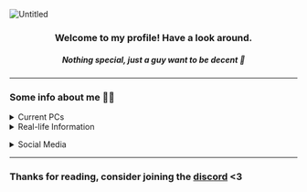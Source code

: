 ![Untitled](https://github.com/Scarlaid/Scarlaid/assets/90851437/c089fe1a-3879-47d3-9e1b-29ab7f4f62e3)
###
<h3 align="center">Welcome to my profile! Have a look around.</h3>
<h5 align="center">Nothing special, just a guy want to be decent 🤙</h5>

____________

### Some info about me 👀🔪
<details><summary>Current PCs</summary>
<p>

🖥 My Small Workstation 
- Intel® Xeon® CPU E3-1241 v3 @ 3.50GHz > 3.80Ghz | 4c/8t 
- KINGSTON (KVR16N11S8/4) 8GB (2x4GB) DDR3 1600MHz
- Vaseky V800 240GB SATA3 
- Western Digital WD20PURX-64P6ZY0 - 2TB 5.4K RPM 64MB Cache SATA 3.5" 
- SAMSUNG HD161GJ 160GB 32MB Cache SATA 3.5"
- NVIDIA GeForce GTX 1050Ti OC 4GB GDDR5 (Samsung)
- KENOO Mini Tower Case

💻 My Laptop (OLD)
- ASUS TUF Gaming A15 FA507RC | Jaeger Gray
- AMD Ryzen™ 7 6800H - Radeon 680M @ 3.2Ghz (Up to 4.7Ghz), 8 Core(s), 16 Logical Processor(s)
- MICRON 32GB DDR5 4800Mhz SO-DIMM (16x2)
- SAMSUNG 512GB M.2 NVMe™ PCIe® Gen4 + SAMSUNG 1TB M.2 MVMe NVMe™ PCIe® Gen4
- Kingston NV2 1TB M.2 PCIe Gen4 x4 NVMe SNV2S/1000G
- NVIDIA®GeForce RTX™3050 Laptop GPU 4GB VRAM GDDR6

💻 My Laptop (NEW)
- ASUS Zephyus G14 GA402XV | Eclipse Gray | AniMe Matrix
- AMD Ryzen™ 9 7940HS - Radeon 780M @ 4.0Ghz (Up to 5.2Ghz), 8 Core(s), 16 Logical Processor(s)
- Micron 32GB DDR5 4800Mhz SO-DIMM (16x2)
- SK Hynix Gold P31 2TB M.2 NVMe™ PCIe® Gen3x4
- WD Black SN570 1TB M.2 NVMe™ PCIe® Gen4x4
- NVIDIA®GeForce RTX™4060 Laptop GPU 8GB VRAM GDDR6

🎧 Gears
- HyperX Stinger Core 7.1 (Blue) with Ikko Magic-Arc
- Everglide AE68 Rapid Trigger /w RaptorHE, Gateron Jade & KS-20U
- Logitech GPro Wireless Superlight v1 Kalih Mod
- Wacom One | CTL-472 | Unterp'd
- TWS Moondrop Space Travel + Leather case
- IEM Moondrop LAN with Moondrop Dawn Pro Dual-DAC
- Logitech G304 Huanno Silent Mod
- SayoDevice O3C Rapid Trigger
- IETS GT500 Cooling Pad (5000RPM)
- Llano V10 Cooling Pad (3500RPM)

📱 Phones
- Iphone 6 Plus 16GB (Gold)
- Iphone 6S 64GB (Gold)
- ~~VSMART Live 4 4/64GB (Teal)~~ (Sold)
- Samsung S20FE LTE 8/256GB (America variant)

</p>
</details>
<details><summary>Real-life Information</summary>
<p>

- `🎮`⠀I enjoy any adverturing game (genre) so much that such spent me up to days playing a single game.
  - **Notable games:** Terraria, Minecraft, Starbound, A Hat In Time
- `🕹`⠀Former Co-Owner of [ThiccSMP](https://thiccsmp.qtpc.tech), was associated with [QuanTrieuPCYT](https://github.com/QuanTrieuPCYT)
- `⭐`⠀I live in Hanoi, Vietnam
- `🏫`⠀Twenty-two years old, as a **Senior** in [VNU - International School](http://www.is.vnu.edu.vn/en/)
- `💻` Amateur in Javascript/HTML, trying to learn C#/C++ for studies
- `👽` Decent in **Optimizing, mainly [Minecraft](https://github.com/Scarlaid/P-QoL)** and Windows Manipulation.

</p>
</details>

</p>
</details>
<details><summary>Social Media</summary>
<p>

- [Discord](https://discord.gg/sJ9NQprExv)
- [Facebook](https://facebook.com/vinhkothap)
- [Youtube](https://www.youtube.com/channel/UCgyTPibT46MVZq4bY5vE9PQ)
- ~~[Others](https://neuro2.carrd.co/)~~
</p>
</details>

___________

### Thanks for reading, consider joining the [discord](https://discord.gg/sJ9NQprExv) <3
